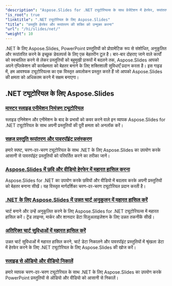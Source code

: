 ```yaml
---
"description": "Aspose.Slides for .NET ट्यूटोरियल्स के साथ प्रेजेंटेशन में हेरफेर, रूपांतरण और पावरपॉइंट प्रोसेसिंग की दुनिया की खोज करें। प्रभावशाली परिणामों के लिए प्रेजेंटेशन बनाना, रूपांतरित करना और बेहतर बनाना सीखें।"
"is_root": true
"linktitle": ".NET ट्यूटोरियल के लिए Aspose.Slides"
"title": "प्रस्तुति हेरफेर और रूपांतरण की शक्ति को उन्मुक्त करना"
"url": "/hi/slides/net/"
"weight": 10
---
```


.NET के लिए Aspose.Slides, PowerPoint प्रस्तुतियों को प्रोग्रामेटिक रूप से संशोधित, अनुकूलित और रूपांतरित करने के इच्छुक डेवलपर्स के लिए एक बेहतरीन टूल है। बार-बार दोहराए जाने वाले कार्यों को स्वचालित करने से लेकर प्रस्तुतियों को बहुमुखी प्रारूपों में बदलने तक, Aspose.Slides आपको अपने एप्लिकेशन की कार्यक्षमता को बेहतर बनाने के लिए शक्तिशाली सुविधाएँ प्रदान करता है। इस गाइड में, हम आवश्यक ट्यूटोरियल्स का एक विस्तृत अवलोकन प्रस्तुत करते हैं जो आपको Aspose.Slides की क्षमता को अधिकतम करने में सक्षम बनाएगा।

## .NET ट्यूटोरियल के लिए Aspose.Slides
### [मास्टर स्लाइड एनीमेशन नियंत्रण ट्यूटोरियल](./master-slide-animation-control/)
स्लाइड एनिमेशन और एनीमेशन के बाद के प्रभावों को कवर करने वाले इन व्यापक Aspose.Slides for .NET ट्यूटोरियल के साथ अपनी प्रस्तुतियों की पूरी क्षमता को अनलॉक करें।
### [सहज प्रस्तुति रूपांतरण और पावरपॉइंट प्रसंस्करण](./presentation-conversion-guide/)
हमारे स्पष्ट, चरण-दर-चरण ट्यूटोरियल के साथ .NET के लिए Aspose.Slides का उपयोग करके आसानी से पावरपॉइंट प्रस्तुतियों को परिवर्तित करने का तरीका जानें।
### [Aspose.Slides में छवि और वीडियो हेरफेर में महारत हासिल करना](./mastering-image-and-video-manipulation/)
Aspose.Slides for .NET का उपयोग करके छवियों और वीडियो में बदलाव करके अपनी प्रस्तुतियों को बेहतर बनाना सीखें। यह विस्तृत मार्गदर्शिका चरण-दर-चरण ट्यूटोरियल प्रदान करती है।
### [.NET के लिए Aspose.Slides में उन्नत चार्ट अनुकूलन में महारत हासिल करें](./master-advanced-chart-customization/)
चार्ट बनाने और उन्हें अनुकूलित करने के लिए Aspose.Slides for .NET ट्यूटोरियल्स में महारत हासिल करें। ट्रेंड लाइन्स, मार्कर और शानदार डेटा विज़ुअलाइज़ेशन के लिए उन्नत तकनीकें सीखें।
### [अतिरिक्त चार्ट सुविधाओं में महारत हासिल करें](./master-additional-chart-features/)
उन्नत चार्ट सुविधाओं में महारत हासिल करने, चार्ट डेटा निकालने और पावरपॉइंट प्रस्तुतियों में श्रृंखला डेटा में हेरफेर करने के लिए .NET ट्यूटोरियल के लिए Aspose.Slides की खोज करें।
### [स्लाइड से ऑडियो और वीडियो निकालें](./extract-audio-and-video/)
हमारे व्यापक चरण-दर-चरण ट्यूटोरियल के साथ .NET के लिए Aspose.Slides का उपयोग करके PowerPoint प्रस्तुतियों से ऑडियो और वीडियो को आसानी से निकालें।